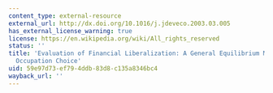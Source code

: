 ```yaml
---
content_type: external-resource
external_url: http://dx.doi.org/10.1016/j.jdeveco.2003.03.005
has_external_license_warning: true
license: https://en.wikipedia.org/wiki/All_rights_reserved
status: ''
title: 'Evaluation of Financial Liberalization: A General Equilibrium Model With Constrained
  Occupation Choice'
uid: 59e97d73-ef79-4ddb-83d8-c135a8346bc4
wayback_url: ''
---
```


